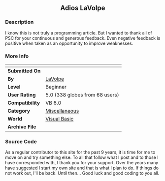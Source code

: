 ﻿<div align="center">

## Adios LaVolpe


</div>

### Description

I know this is not truly a programming article. But I wanted to thank all of PSC for your continuous and generous feedback. Even negative feedback is positive when taken as an opportunity to improve weaknesses.
 
### More Info
 


<span>             |<span>
---                |---
**Submitted On**   |
**By**             |[LaVolpe](https://github.com/Planet-Source-Code/PSCIndex/blob/master/ByAuthor/lavolpe.md)
**Level**          |Beginner
**User Rating**    |5.0 (338 globes from 68 users)
**Compatibility**  |VB 6\.0
**Category**       |[Miscellaneous](https://github.com/Planet-Source-Code/PSCIndex/blob/master/ByCategory/miscellaneous__1-1.md)
**World**          |[Visual Basic](https://github.com/Planet-Source-Code/PSCIndex/blob/master/ByWorld/visual-basic.md)
**Archive File**   |[](https://github.com/Planet-Source-Code/lavolpe-adios-lavolpe__1-72167/archive/master.zip)





### Source Code

As a regular contributor to this site for the past 9 years, it is time for me to move on and try something else. To all that follow what I post and to those I have corresponded with, I thank you for your support. Over the years many have suggested I start my own site and that is what I plan to do. If things do not work out, I'll be back. Until then... Good luck and good coding to you all.

